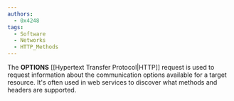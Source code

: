 ```yaml
---
authors: 
  - 0x4248
tags:
  - Software
  - Networks
  - HTTP_Methods
---
```

The **OPTIONS** [[Hypertext Transfer Protocol|HTTP]] request is used to request information about the communication options available for a target resource. It's often used in web services to discover what methods and headers are supported.